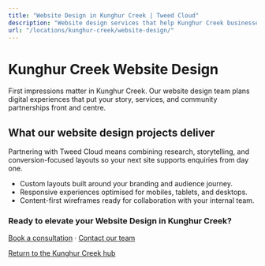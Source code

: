 ```yaml
---
title: "Website Design in Kunghur Creek | Tweed Cloud"
description: "Website design services that help Kunghur Creek businesses stand out online."
url: "/locations/kunghur-creek/website-design/"
---
```


# Kunghur Creek Website Design

First impressions matter in Kunghur Creek. Our website design team plans digital experiences that put your story, services, and community partnerships front and centre.

## What our website design projects deliver

Partnering with Tweed Cloud means combining research, storytelling, and conversion-focused layouts so your next site supports enquiries from day one.

- Custom layouts built around your branding and audience journey.
- Responsive experiences optimised for mobiles, tablets, and desktops.
- Content-first wireframes ready for collaboration with your internal team.

### Ready to elevate your Website Design in Kunghur Creek?

[Book a consultation](/consultation/) · [Contact our team](/contact/)

[Return to the Kunghur Creek hub](/locations/kunghur-creek/)
